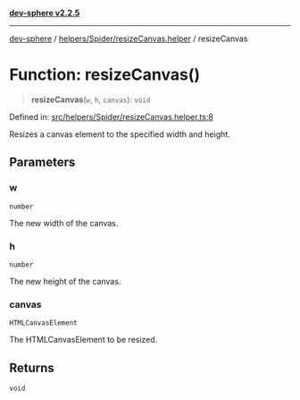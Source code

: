 [**dev-sphere v2.2.5**](../../../../README.md)

***

[dev-sphere](../../../../modules.md) / [helpers/Spider/resizeCanvas.helper](../README.md) / resizeCanvas

# Function: resizeCanvas()

> **resizeCanvas**(`w`, `h`, `canvas`): `void`

Defined in: [src/helpers/Spider/resizeCanvas.helper.ts:8](https://github.com/DumbNoxx/DevSphere/blob/eb3f80846f33282f6e0329ed2bac1585e686cd76/src/helpers/Spider/resizeCanvas.helper.ts#L8)

Resizes a canvas element to the specified width and height.

## Parameters

### w

`number`

The new width of the canvas.

### h

`number`

The new height of the canvas.

### canvas

`HTMLCanvasElement`

The HTMLCanvasElement to be resized.

## Returns

`void`

